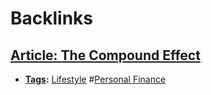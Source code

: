 
# Backlinks
## [Article: The Compound Effect](<Article: The Compound Effect.md>)
- **[Tags](<Tags.md>):** [Lifestyle](<Lifestyle.md>) #[Personal Finance](<Personal Finance.md>)

